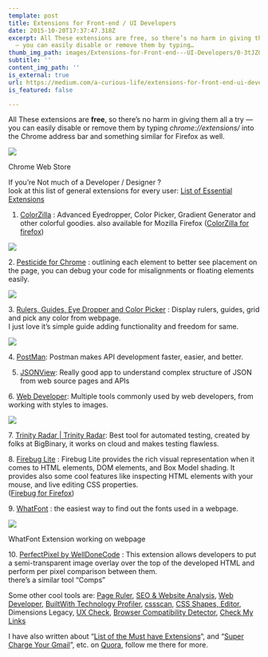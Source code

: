```yaml
---
template: post
title: Extensions for Front-end / UI Developers
date: 2015-10-20T17:37:47.318Z
excerpt: All These extensions are free, so there’s no harm in giving them all a try
  — you can easily disable or remove them by typing…
thumb_img_path: images/Extensions-for-Front-end---UI-Developers/0-3tJZ0smaPTiT6B42.png
subtitle: ''
content_img_path: ''
is_external: true
url: https://medium.com/a-curious-life/extensions-for-front-end-ui-developers-bfcdaf6a240
is_featured: false

---
```

All These extensions are **free**, so there’s no harm in giving them all a try — you can easily disable or remove them by typing *chrome://extensions/* into the Chrome address bar and something similar for Firefox as well.

![](/images/Extensions-for-Front-end---UI-Developers/0-3tJZ0smaPTiT6B42.png)

<figcaption>Chrome Web&nbsp;Store</figcaption>

If you’re Not much of a Developer / Designer ?  
look at this list of general extensions for every user: [List of Essential Extensions](http://blog.dlotus.com/general/chrome-list-essential-extensions/)

1.  [ColorZilla](https://chrome.google.com/webstore/detail/colorzilla/bhlhnicpbhignbdhedgjhgdocnmhomnp?hl=en) : Advanced Eyedropper, Color Picker, Gradient Generator and other colorful goodies. also available for Mozilla Firefox ([ColorZilla for firefox](https://addons.mozilla.org/en-US/firefox/addon/colorzilla/))

![](/images/Extensions-for-Front-end---UI-Developers/0*X3ve8UzkW7ccI5nx.png)

2\. [Pesticide for Chrome](https://chrome.google.com/webstore/detail/pesticide-for-chrome/bblbgcheenepgnnajgfpiicnbbdmmooh) : outlining each element to better see placement on the page, you can debug your code for misalignments or floating elements easily.

![](/images/Extensions-for-Front-end---UI-Developers/0*pAJINsSr8tQALTXR.png)

3\. [Rulers, Guides, Eye Dropper and Color Picker](https://chrome.google.com/webstore/detail/rulers-guides-eye-dropper/bjpngjgkahhflejneemihpbnfdoafoeh?hl=en-US) : Display rulers, guides, grid and pick any color from webpage.  
I just love it’s simple guide adding functionality and freedom for same.

![](/images/Extensions-for-Front-end---UI-Developers/0*Q2U_UmHEP7J10NlN.png)

4\. [PostMan](https://chrome.google.com/webstore/detail/postman/fhbjgbiflinjbdggehcddcbncdddomop?hl=en): Postman makes API development faster, easier, and better.

5.  [JSONView](https://chrome.google.com/webstore/detail/jsonview/chklaanhfefbnpoihckbnefhakgolnmc?hl=en): Really good app to understand complex structure of JSON from web source pages and APIs

6\. [Web Developer](https://chrome.google.com/webstore/detail/web-developer/bfbameneiokkgbdmiekhjnmfkcnldhhm): Multiple tools commonly used by web developers, from working with styles to images.

![](/images/Extensions-for-Front-end---UI-Developers/0*9i1-9FnFSh9xjtdb..jpg)

7\. [Trinity Radar | Trinity Radar](http://www.trinityradar.com/): Best tool for automated testing, created by folks at BigBinary, it works on cloud and makes testing flawless.

8\. [Firebug Lite](https://chrome.google.com/webstore/detail/firebug-lite-for-google-c/bmagokdooijbeehmkpknfglimnifench?hl=en-US) : Firebug Lite provides the rich visual representation when it comes to HTML elements, DOM elements, and Box Model shading. It provides also some cool features like inspecting HTML elements with your mouse, and live editing CSS properties.  
([Firebug for Firefox](https://addons.mozilla.org/en-US/firefox/addon/firebug/))

9\. [WhatFont](https://chrome.google.com/webstore/detail/whatfont/jabopobgcpjmedljpbcaablpmlmfcogm?hl=en) : the easiest way to find out the fonts used in a webpage.

![](/images/Extensions-for-Front-end---UI-Developers/0*9W4ds-iMvyQ-btcd.png)

<figcaption>WhatFont Extension working on&nbsp;webpage</figcaption>

10\. [PerfectPixel by WellDoneCode](https://chrome.google.com/webstore/detail/perfectpixel-by-welldonec/dkaagdgjmgdmbnecmcefdhjekcoceebi?hl=en) : This extension allows developers to put a semi-transparent image overlay over the top of the developed HTML and perform per pixel comparison between them.  
there’s a similar tool “Comps”

Some other cool tools are: [Page Ruler](https://chrome.google.com/webstore/detail/page-ruler/jlpkojjdgbllmedoapgfodplfhcbnbpn?hl=en), [SEO & Website Analysis](https://chrome.google.com/webstore/detail/seo-website-analysis/hlngmmdolgbdnnimbmblfhhndibdipaf/related?hl=en-US), [Web Developer](https://chrome.google.com/webstore/detail/web-developer/bfbameneiokkgbdmiekhjnmfkcnldhhm), [BuiltWith Technology Profiler](https://chrome.google.com/webstore/detail/builtwith-technology-prof/dapjbgnjinbpoindlpdmhochffioedbn#), [cssscan](https://chrome.google.com/webstore/detail/csscan/nnklpgoldelpoigiacfpnpphpkkmbdkb), [CSS Shapes, Editor](https://chrome.google.com/webstore/detail/css-shapes-editor/nenndldnbcncjmeacmnondmkkfedmgmp), Dimensions Legacy, [UX Check](https://chrome.google.com/webstore/detail/ux-check/giekhiebdpmljgchjojblnekkcgpdobp), [Browser Compatibility Detector](https://chrome.google.com/webstore/detail/browser-compatibility-det/fcillahbnhlpombgccogflhmgocfifma?hl=en-US), [Check My Links](https://chrome.google.com/webstore/detail/check-my-links/ojkcdipcgfaekbeaelaapakgnjflfglf?hl=en-GB)

I have also written about “[List of the Must have Extensions](https://www.quora.com/What-would-people-put-on-a-must-have-list-of-Google-Chrome-Browser-Extensions/answer/Arpit-Goyal-14?share=09761286&srid=txvy)“, and “[Super Charge Your Gmail](http://qr.ae/TUTU5h)”, etc. on [Quora](https://www.quora.com/profile/Arpit-Goyal-14), follow me there for more.